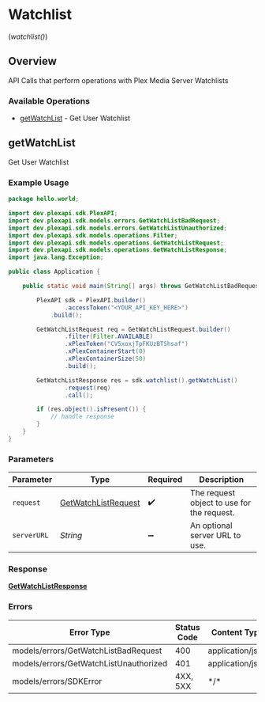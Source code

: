 # Watchlist
(*watchlist()*)

## Overview

API Calls that perform operations with Plex Media Server Watchlists


### Available Operations

* [getWatchList](#getwatchlist) - Get User Watchlist

## getWatchList

Get User Watchlist

### Example Usage

```java
package hello.world;

import dev.plexapi.sdk.PlexAPI;
import dev.plexapi.sdk.models.errors.GetWatchListBadRequest;
import dev.plexapi.sdk.models.errors.GetWatchListUnauthorized;
import dev.plexapi.sdk.models.operations.Filter;
import dev.plexapi.sdk.models.operations.GetWatchListRequest;
import dev.plexapi.sdk.models.operations.GetWatchListResponse;
import java.lang.Exception;

public class Application {

    public static void main(String[] args) throws GetWatchListBadRequest, GetWatchListUnauthorized, Exception {

        PlexAPI sdk = PlexAPI.builder()
                .accessToken("<YOUR_API_KEY_HERE>")
            .build();

        GetWatchListRequest req = GetWatchListRequest.builder()
                .filter(Filter.AVAILABLE)
                .xPlexToken("CV5xoxjTpFKUzBTShsaf")
                .xPlexContainerStart(0)
                .xPlexContainerSize(50)
                .build();

        GetWatchListResponse res = sdk.watchlist().getWatchList()
                .request(req)
                .call();

        if (res.object().isPresent()) {
            // handle response
        }
    }
}
```

### Parameters

| Parameter                                                             | Type                                                                  | Required                                                              | Description                                                           |
| --------------------------------------------------------------------- | --------------------------------------------------------------------- | --------------------------------------------------------------------- | --------------------------------------------------------------------- |
| `request`                                                             | [GetWatchListRequest](../../models/operations/GetWatchListRequest.md) | :heavy_check_mark:                                                    | The request object to use for the request.                            |
| `serverURL`                                                           | *String*                                                              | :heavy_minus_sign:                                                    | An optional server URL to use.                                        |

### Response

**[GetWatchListResponse](../../models/operations/GetWatchListResponse.md)**

### Errors

| Error Type                             | Status Code                            | Content Type                           |
| -------------------------------------- | -------------------------------------- | -------------------------------------- |
| models/errors/GetWatchListBadRequest   | 400                                    | application/json                       |
| models/errors/GetWatchListUnauthorized | 401                                    | application/json                       |
| models/errors/SDKError                 | 4XX, 5XX                               | \*/\*                                  |